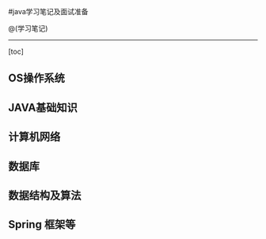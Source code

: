 #java学习笔记及面试准备

@(学习笔记)


-------------------

[toc]

## OS操作系统


## JAVA基础知识

## 计算机网络

## 数据库

## 数据结构及算法

## Spring 框架等
